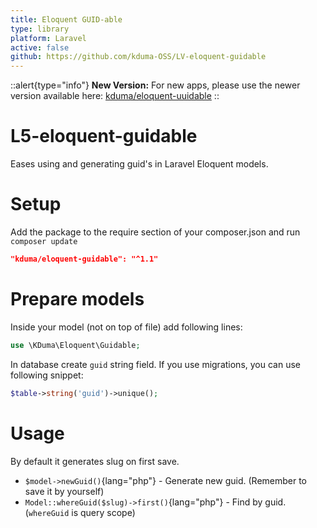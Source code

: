 ```yaml
---
title: Eloquent GUID-able
type: library
platform: Laravel
active: false
github: https://github.com/kduma-OSS/LV-eloquent-guidable
---
```



::alert{type="info"}
**New Version:** For new apps, please use the newer version available here: [kduma/eloquent-uuidable](/libraries/eloquent-uuidable)
::


# L5-eloquent-guidable

Eases using and generating guid's in Laravel Eloquent models.

# Setup
Add the package to the require section of your composer.json and run `composer update`

```json
"kduma/eloquent-guidable": "^1.1"
```

# Prepare models
Inside your model (not on top of file) add following lines:

```php
use \KDuma\Eloquent\Guidable;
```

In database create `guid` string field. If you use migrations, you can use following snippet:

```php
$table->string('guid')->unique();
```

# Usage
By default it generates slug on first save.

- `$model->newGuid()`{lang="php"} - Generate new guid. (Remember to save it by yourself)
- `Model::whereGuid($slug)->first()`{lang="php"} - Find by guid. (`whereGuid` is query scope)